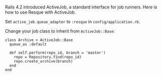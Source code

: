 Rails 4.2 introduced ActiveJob, a standard interface for job runners. Here is how to use Resque with ActiveJob.

Set `active_job.queue_adapter` to `:resque` in `config/application.rb`.

Change your job class to inherit from `ActiveJob::Base`:
```
class Archive < ActiveJob::Base
  queue_as :default

  def self.perform(repo_id, branch = 'master')
    repo = Repository.find(repo_id)
    repo.create_archive(branch)
  end
end
```